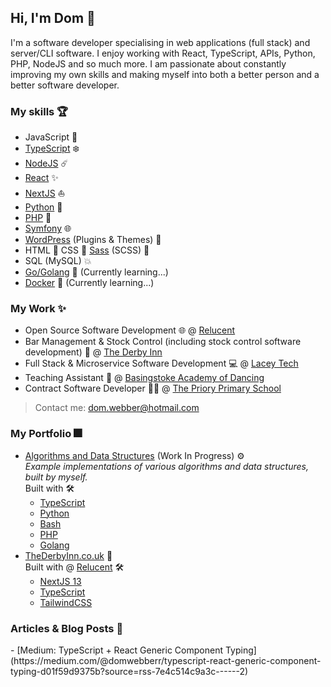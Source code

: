 ## Hi, I'm Dom 👋

I'm a software developer specialising in web applications (full stack) and server/CLI software. I enjoy working with React, TypeScript, APIs, Python, PHP, NodeJS and so much more. I am passionate about constantly improving my own skills and making myself into both a better person and a better software developer.  

### My skills 🏆

- JavaScript 📏
- [TypeScript][typescript] ❄️
- [NodeJS][nodejs] ☄️
- [React][reactjs] ✨
- [NextJS][nextjs] ⛵
- [Python][python] 🐍
- [PHP][php] 🐘
- [Symfony][symfony] 🌐
- [WordPress][wordpress] (Plugins & Themes) 🔌
- HTML 📝 CSS 💄 [Sass][sass] (SCSS) 💍
- SQL (MySQL) 💥
- [Go/Golang][golang] 🚤 (Currently learning...)
- [Docker][docker] :whale: (Currently learning...)

### My Work ✨

- Open Source Software Development 🌐 @ [Relucent][relucent-link]
- Bar Management & Stock Control (including stock control software development) 🍷 @ [The Derby Inn][thederbyinn-link]
- Full Stack & Microservice Software Development 💻 @ [Lacey Tech][laceytech-link]
- Teaching Assistant 💃 @ [Basingstoke Academy of Dancing][basingstokeacademy-link]
- Contract Software Developer 🧑‍🏫 @ [The Priory Primary School][thepriory-link]

> Contact me: <dom.webber@hotmail.com>

### My Portfolio 🎆

- [Algorithms and Data Structures](https://github.com/domwebber/algorithms-and-data-structures) (Work In Progress) ⚙️ \
  *Example implementations of various algorithms and data structures, built by myself.* \
  Built with 🛠
  - [TypeScript][typescript]
  - [Python][python]
  - [Bash][bash]
  - [PHP][php]
  - [Golang][golang]
- [TheDerbyInn.co.uk][thederbyinn-link] 🍹 \
  Built with @ [Relucent][relucent-link] 🛠
  - [NextJS 13][nextjs]
  - [TypeScript][typescript]
  - [TailwindCSS][tailwindcss]

### Articles & Blog Posts 📝

<!-- BLOG-POST-LIST:START -->- [Medium: TypeScript + React Generic Component Typing](https://medium.com/@domwebberr/typescript-react-generic-component-typing-d01f59d9375b?source=rss-7e4c514c9a3c------2) 
<!-- BLOG-POST-LIST:END -->

[typescript]: https://www.typescriptlang.org "TypeScript's Website"
[nodejs]: https://nodejs.org "NodeJS' Website"
[reactjs]: https://reactjs.org "ReactJS' Website"
[nextjs]: https://nextjs.org "NextJS' Website"
[python]: https://www.python.org "Python's Website"
[php]: https://www.php.net "PHP's Website"
[symfony]: https://symfony.com "Symfony's Website"
[wordpress]: https://wordpress.org "WordPress' Website"
[sass]: https://sass-lang.com "Sass' Website"
[golang]: https://go.dev "Go's Website"
[docker]: https://www.docker.com "Docker's Website"
[tailwindcss]: https://tailwindcss.com "TailwindCSS' Website"
[bash]: https://www.gnu.org/software/bash/ "Bash's Website"

[relucent-link]: https://github.com/Relucent-Software "Relucent's GitHub Profile"
[thederbyinn-link]: https://thederbyinn.co.uk "The Derby Inn's Website"
[laceytech-link]: https://lacey-tech.com "Lacey Tech's Website"
[basingstokeacademy-link]: https://www.basingstokeacademy.co.uk "Basingstoke Academy of Dancing's Website"
[thepriory-link]: https://www.theprioryprimaryschool.org.uk "The Priory Primary School's Website"
